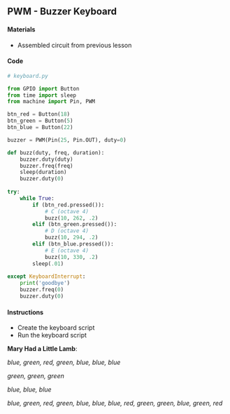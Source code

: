 ## PWM - Buzzer Keyboard

#### Materials
 - Assembled circuit from previous lesson

#### Code
```Python
# keyboard.py

from GPIO import Button
from time import sleep
from machine import Pin, PWM

btn_red = Button(18)
btn_green = Button(5)
btn_blue = Button(22)

buzzer = PWM(Pin(25, Pin.OUT), duty=0)

def buzz(duty, freq, duration):
    buzzer.duty(duty)
    buzzer.freq(freq)
    sleep(duration)
    buzzer.duty(0)
    
try:
    while True:
        if (btn_red.pressed()):
            # C (octave 4)
            buzz(10, 262, .2)
        elif (btn_green.pressed()):
            # D (octave 4)
            buzz(10, 294, .2)
        elif (btn_blue.pressed()):
            # E (octave 4)
            buzz(10, 330, .2)
        sleep(.01)
            
except KeyboardInterrupt:
    print('goodbye')
    buzzer.freq(0)
    buzzer.duty(0)
```

#### Instructions
 - Create the keyboard script
 - Run the keyboard script
 
**Mary Had a Little Lamb**:
 
*blue, green, red, green, blue, blue, blue*

*green, green, green*

*blue, blue, blue*

*blue, green, red, green, blue, blue, blue, red, green, green, blue, green, red*
 
